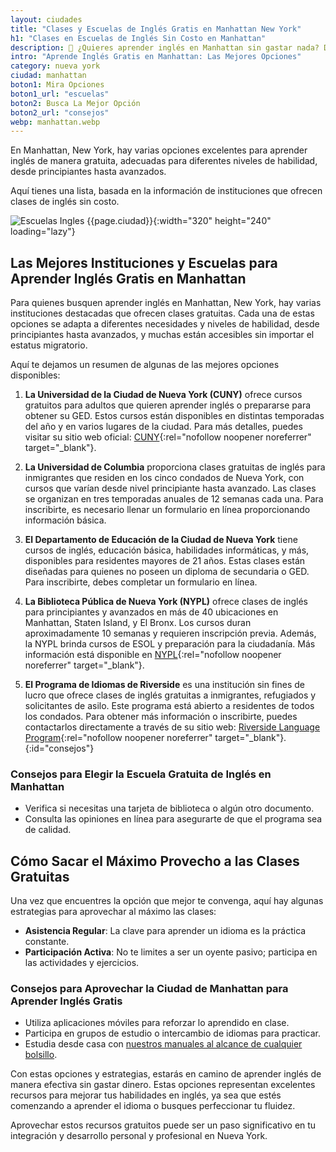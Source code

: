 ```yaml
---
layout: ciudades
title: "Clases y Escuelas de Inglés Gratis en Manhattan New York"
h1: "Clases en Escuelas de Inglés Sin Costo en Manhattan"
description: 🌟 ¿Quieres aprender inglés en Manhattan sin gastar nada? Descubre las mejores escuelas y programas gratuitos. ¡Haz clic y empieza ya!
intro: "Aprende Inglés Gratis en Manhattan: Las Mejores Opciones"
category: nueva york
ciudad: manhattan
boton1: Mira Opciones
boton1_url: "escuelas"
boton2: Busca La Mejor Opción
boton2_url: "consejos"
webp: manhattan.webp
---
```

En Manhattan, New York, hay varias opciones excelentes para aprender inglés de manera gratuita, adecuadas para diferentes niveles de habilidad, desde principiantes hasta avanzados.

Aquí tienes una lista, basada en la información de instituciones que ofrecen clases de inglés sin costo.

![Escuelas Ingles {{page.ciudad}}]({{site.baseurl}}/img/{{page.webp}} "Clases inglés {{page.ciudad|capitalize}}"){:width="320" height="240" loading="lazy"}

## Las Mejores Instituciones y Escuelas para Aprender Inglés Gratis en Manhattan

Para quienes busquen aprender inglés en Manhattan, New York, hay varias instituciones destacadas que ofrecen clases gratuitas. Cada una de estas opciones se adapta a diferentes necesidades y niveles de habilidad, desde principiantes hasta avanzados, y muchas están accesibles sin importar el estatus migratorio.

Aquí te dejamos un resumen de algunas de las mejores opciones disponibles:

1. **La Universidad de la Ciudad de Nueva York (CUNY)** ofrece cursos gratuitos para adultos que quieren aprender inglés o prepararse para obtener su GED. Estos cursos están disponibles en distintas temporadas del año y en varios lugares de la ciudad. Para más detalles, puedes visitar su sitio web oficial: [CUNY](https://www.cuny.edu){:rel="nofollow noopener noreferrer" target="_blank"}.

2. **La Universidad de Columbia** proporciona clases gratuitas de inglés para inmigrantes que residen en los cinco condados de Nueva York, con cursos que varían desde nivel principiante hasta avanzado. Las clases se organizan en tres temporadas anuales de 12 semanas cada una. Para inscribirte, es necesario llenar un formulario en línea proporcionando información básica.

3. **El Departamento de Educación de la Ciudad de Nueva York** tiene cursos de inglés, educación básica, habilidades informáticas, y más, disponibles para residentes mayores de 21 años. Estas clases están diseñadas para quienes no poseen un diploma de secundaria o GED. Para inscribirte, debes completar un formulario en línea.

4. **La Biblioteca Pública de Nueva York (NYPL)** ofrece clases de inglés para principiantes y avanzados en más de 40 ubicaciones en Manhattan, Staten Island, y El Bronx. Los cursos duran aproximadamente 10 semanas y requieren inscripción previa. Además, la NYPL brinda cursos de ESOL y preparación para la ciudadanía. Más información está disponible en [NYPL](https://www.nypl.org){:rel="nofollow noopener noreferrer" target="_blank"}.

5. **El Programa de Idiomas de Riverside** es una institución sin fines de lucro que ofrece clases de inglés gratuitas a inmigrantes, refugiados y solicitantes de asilo. Este programa está abierto a residentes de todos los condados. Para obtener más información o inscribirte, puedes contactarlos directamente a través de su sitio web: [Riverside Language Program](http://www.riversidelanguage.org){:rel="nofollow noopener noreferrer" target="_blank"}.
{:id="consejos"}

### Consejos para Elegir la Escuela Gratuita de Inglés en Manhattan

- Verifica si necesitas una tarjeta de biblioteca o algún otro documento.  
- Consulta las opiniones en línea para asegurarte de que el programa sea de calidad.  
  
## Cómo Sacar el Máximo Provecho a las Clases Gratuitas 

Una vez que encuentres la opción que mejor te convenga, aquí hay algunas estrategias para aprovechar al máximo las clases:  
  
- **Asistencia Regular**: La clave para aprender un idioma es la práctica constante.  
- **Participación Activa**: No te limites a ser un oyente pasivo; participa en las actividades y ejercicios.  
  
### Consejos para Aprovechar la Ciudad de Manhattan para Aprender Inglés Gratis

- Utiliza aplicaciones móviles para reforzar lo aprendido en clase.  
- Participa en grupos de estudio o intercambio de idiomas para practicar. 
- Estudia desde casa con [nuestros manuales al alcance de cualquier bolsillo]({{'clases-en-linea'|relative_url}}). 
  
Con estas opciones y estrategias, estarás en camino de aprender inglés de manera efectiva sin gastar dinero. Estas opciones representan excelentes recursos para mejorar tus habilidades en inglés, ya sea que estés comenzando a aprender el idioma o busques perfeccionar tu fluidez.

Aprovechar estos recursos gratuitos puede ser un paso significativo en tu integración y desarrollo personal y profesional en Nueva York.

